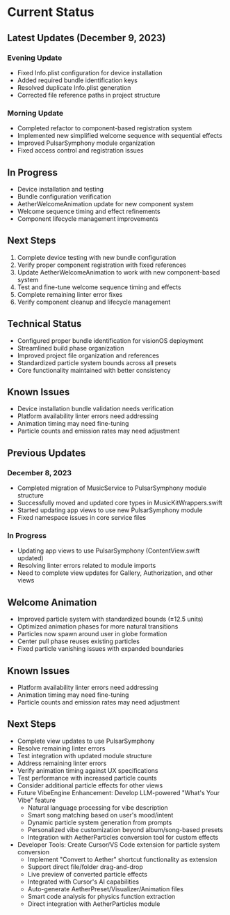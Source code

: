 # Current Status

## Latest Updates (December 9, 2023)

### Evening Update
- Fixed Info.plist configuration for device installation
- Added required bundle identification keys
- Resolved duplicate Info.plist generation
- Corrected file reference paths in project structure

### Morning Update
- Completed refactor to component-based registration system
- Implemented new simplified welcome sequence with sequential effects
- Improved PulsarSymphony module organization
- Fixed access control and registration issues

## In Progress

- Device installation and testing
- Bundle configuration verification
- AetherWelcomeAnimation update for new component system
- Welcome sequence timing and effect refinements
- Component lifecycle management improvements

## Next Steps

1. Complete device testing with new bundle configuration
2. Verify proper component registration with fixed references
3. Update AetherWelcomeAnimation to work with new component-based system
4. Test and fine-tune welcome sequence timing and effects
5. Complete remaining linter error fixes
6. Verify component cleanup and lifecycle management

## Technical Status
- Configured proper bundle identification for visionOS deployment
- Streamlined build phase organization
- Improved project file organization and references
- Standardized particle system bounds across all presets
- Core functionality maintained with better consistency

## Known Issues
- Device installation bundle validation needs verification
- Platform availability linter errors need addressing
- Animation timing may need fine-tuning
- Particle counts and emission rates may need adjustment

## Previous Updates

### December 8, 2023
- Completed migration of MusicService to PulsarSymphony module structure
- Successfully moved and updated core types in MusicKitWrappers.swift
- Started updating app views to use new PulsarSymphony module
- Fixed namespace issues in core service files

### In Progress
- Updating app views to use PulsarSymphony (ContentView.swift updated)
- Resolving linter errors related to module imports
- Need to complete view updates for Gallery, Authorization, and other views

## Welcome Animation
- Improved particle system with standardized bounds (±12.5 units)
- Optimized animation phases for more natural transitions
- Particles now spawn around user in globe formation
- Center pull phase reuses existing particles
- Fixed particle vanishing issues with expanded boundaries

## Known Issues
- Platform availability linter errors need addressing
- Animation timing may need fine-tuning
- Particle counts and emission rates may need adjustment

## Next Steps
- Complete view updates to use PulsarSymphony
- Resolve remaining linter errors
- Test integration with updated module structure
- Address remaining linter errors
- Verify animation timing against UX specifications
- Test performance with increased particle counts
- Consider additional particle effects for other views
- Future VibeEngine Enhancement: Develop LLM-powered "What's Your Vibe" feature
  - Natural language processing for vibe description
  - Smart song matching based on user's mood/intent
  - Dynamic particle system generation from prompts
  - Personalized vibe customization beyond album/song-based presets
  - Integration with AetherParticles conversion tool for custom effects
- Developer Tools: Create Cursor/VS Code extension for particle system conversion
  - Implement "Convert to Aether" shortcut functionality as extension
  - Support direct file/folder drag-and-drop
  - Live preview of converted particle effects
  - Integrated with Cursor's AI capabilities
  - Auto-generate AetherPreset/Visualizer/Animation files
  - Smart code analysis for physics function extraction
  - Direct integration with AetherParticles module

